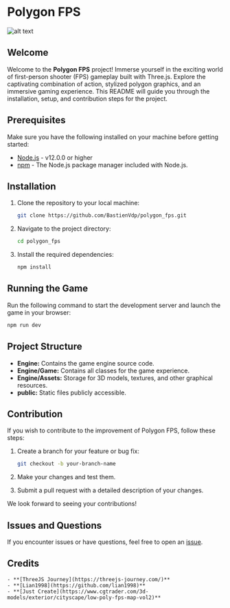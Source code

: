 # Polygon FPS

![alt text](https://ibb.co/XZ2mVH8)

## Welcome

Welcome to the **Polygon FPS** project! Immerse yourself in the exciting world of first-person shooter (FPS) gameplay built with Three.js. Explore the captivating combination of action, stylized polygon graphics, and an immersive gaming experience. This README will guide you through the installation, setup, and contribution steps for the project.

## Prerequisites

Make sure you have the following installed on your machine before getting started:

- [Node.js](https://nodejs.org/) - v12.0.0 or higher
- [npm](https://www.npmjs.com/) - The Node.js package manager included with Node.js.

## Installation

1. Clone the repository to your local machine:

    ```bash
    git clone https://github.com/BastienVdp/polygon_fps.git
    ```

2. Navigate to the project directory:

    ```bash
    cd polygon_fps
    ```

3. Install the required dependencies:

    ```bash
    npm install
    ```

## Running the Game

Run the following command to start the development server and launch the game in your browser:

```bash
npm run dev
```
## Project Structure

- **Engine:** Contains the game engine source code.
- **Engine/Game:** Contains all classes for the game experience.
- **Engine/Assets:** Storage for 3D models, textures, and other graphical resources.
- **public:** Static files publicly accessible.

## Contribution

If you wish to contribute to the improvement of Polygon FPS, follow these steps:

1. Create a branch for your feature or bug fix:

    ```bash
    git checkout -b your-branch-name
    ```

2. Make your changes and test them.

3. Submit a pull request with a detailed description of your changes.

We look forward to seeing your contributions!

## Issues and Questions

If you encounter issues or have questions, feel free to open an [issue](https://github.com/BastienVdp/polygon_fps/issues).

## Credits
    - **[ThreeJS Journey](https://threejs-journey.com/)**
    - **[Lian1998](https://github.com/lian1998)**
    - **[Just Create](https://www.cgtrader.com/3d-models/exterior/cityscape/low-poly-fps-map-vol2)**
